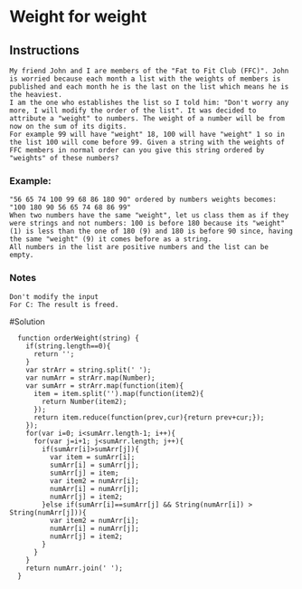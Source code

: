 # Weight for weight

  ## Instructions
    My friend John and I are members of the "Fat to Fit Club (FFC)". John is worried because each month a list with the weights of members is published and each month he is the last on the list which means he is the heaviest.
    I am the one who establishes the list so I told him: "Don't worry any more, I will modify the order of the list". It was decided to attribute a "weight" to numbers. The weight of a number will be from now on the sum of its digits.
    For example 99 will have "weight" 18, 100 will have "weight" 1 so in the list 100 will come before 99. Given a string with the weights of FFC members in normal order can you give this string ordered by "weights" of these numbers?

  ### Example:
    "56 65 74 100 99 68 86 180 90" ordered by numbers weights becomes: "100 180 90 56 65 74 68 86 99"
    When two numbers have the same "weight", let us class them as if they were strings and not numbers: 100 is before 180 because its "weight" (1) is less than the one of 180 (9) and 180 is before 90 since, having the same "weight" (9) it comes before as a string.
    All numbers in the list are positive numbers and the list can be empty.

  ### Notes
    Don't modify the input
    For C: The result is freed.
      
    
    
#Solution

```
  function orderWeight(string) {
    if(string.length==0){
      return '';
    }
    var strArr = string.split(' ');
    var numArr = strArr.map(Number);
    var sumArr = strArr.map(function(item){
      item = item.split('').map(function(item2){
        return Number(item2);
      });
      return item.reduce(function(prev,cur){return prev+cur;});
    });
    for(var i=0; i<sumArr.length-1; i++){
      for(var j=i+1; j<sumArr.length; j++){
        if(sumArr[i]>sumArr[j]){
          var item = sumArr[i];
          sumArr[i] = sumArr[j];
          sumArr[j] = item;
          var item2 = numArr[i];
          numArr[i] = numArr[j];
          numArr[j] = item2;
        }else if(sumArr[i]==sumArr[j] && String(numArr[i]) > String(numArr[j])){      
          var item2 = numArr[i];
          numArr[i] = numArr[j];
          numArr[j] = item2;
        }
      }
    }
    return numArr.join(' ');
  }
```

